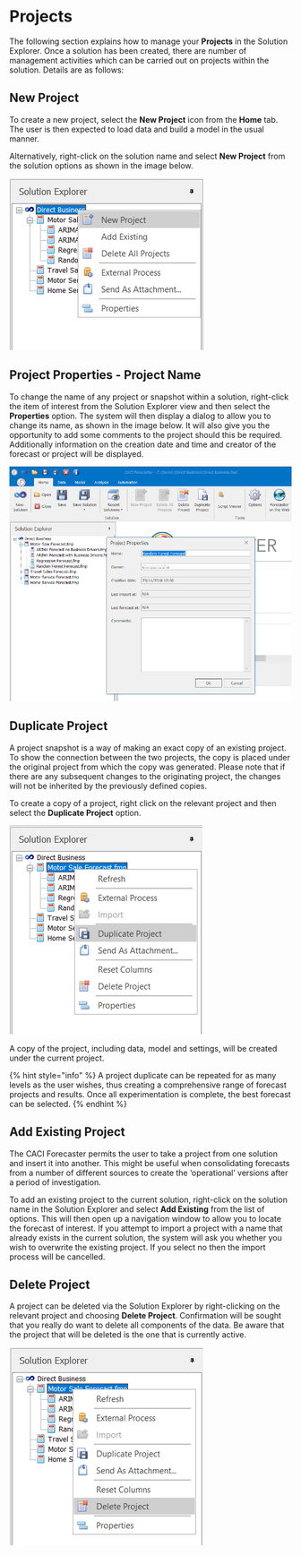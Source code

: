 # Projects


The following section explains how to manage your **Projects** in the Solution Explorer.  Once a solution has been created, there are number of management activities which can be carried out on projects within the solution.  Details are as follows:


## New Project
To create a new project, select the **New Project** icon from the **Home** tab.  The user is then expected to load data and build a model in the usual manner.

Alternatively, right-click on the solution name and select **New Project** from the solution options as shown in the image below. 
 
![New Project](imgs/Project_NewProject.png)



## Project Properties - Project Name
To change the name of any project or snapshot within a solution, right-click the item of interest from the Solution Explorer view and then select the **Properties** option.  The system will then display a dialog to allow you to change its name, as shown in the image below.  It will also give you the opportunity to add some comments to the project should this be required.  Additionally information on the creation date and time and creator of the forecast or project will be displayed.


![Project Properties](imgs/Project_ProjectProperties.png)


## Duplicate Project
A project snapshot is a way of making an exact copy of an existing project. To show the connection between the two projects, the copy is placed under the original project from which the copy was generated.  Please note that if there are any subsequent changes to the originating project, the changes will not be inherited by the previously defined copies.

To create a copy of a project, right click on the relevant project and then select the **Duplicate Project** option.

![Duplicate Project](imgs/Project_DuplicateProject.png)


A copy of the project, including data, model and settings, will be created under the current project.  


{% hint style="info" %}
A project duplicate can be repeated for as many levels as the user wishes, thus creating a comprehensive range of forecast projects and results.  Once all experimentation is complete, the best forecast can be selected.
{% endhint %}


## Add Existing Project
The CACI Forecaster permits the user to take a project from one solution and insert it into another.  This might be useful when consolidating forecasts from a number of different sources to create the ‘operational’ versions after a period of investigation.

To add an existing project to the current solution, right-click on the solution name in the Solution Explorer and select **Add Existing** from the list of options.  This will then open up a navigation window to allow you to locate the forecast of interest.  If you attempt to import a project with a name that already exists in the current solution, the system will ask you whether you wish to overwrite the existing project.  If you select no then the import process will be cancelled.



## Delete Project
A project can be deleted via the Solution Explorer by right-clicking on the relevant project and choosing **Delete Project**. Confirmation will be sought that you really do want to delete all components of the data.  Be aware that the project that will be deleted is the one that is currently active. 

![Delete Project](imgs/Project_DeleteProject.png)


